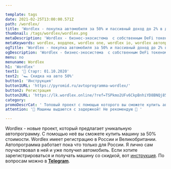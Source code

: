 ```yaml
---

template: tags
date: 2021-02-25T13:00:00.571Z
path: /wordlex/
title: 'Wordlex - покупка автомобиля за 50% и пассивный доход до 2% в день'
thumbnail: /tags/wordlex/wordlex.png
metaDescription: 'Wordlex - бизнес-экосистема  с собственным DeFi токеном. С помощью Wordlex вы сможете купить машину за 50% стоимости или сделать вклад до 2% в день'  
metaKeywords: wordlex, вордлек, wordlex one, wordlex io, wordlex автопрограмма, wordlex автомобиль, wordlex стейкинг
ogTitle: 'Wordlex - покупка автомобиля за 50% и пассивный доход до 2% в день'
ogDescription: 'Wordlex - бизнес-экосистема  с собственным DeFi токеном. С помощью Wordlex вы сможете купить машину за 50% стоимости или сделать вклад до 2% в день' 
menu: no
menuname: Wordlex
h1: 'Wordlex'
text1: '🏁 Старт: 01.10.2020'
text2: '🏎 Скидка на авто 50%'
button1: 'Инструкция'
button1URL: 'https://pyromid.ru/avtoprogramma-wordlex/'
button2: Регистрация
button2URL: 'https://lk.wordlex.online/?ref=TSPkmo2UFv6CkpBnhiYD8BNQj85i3GG9Pe'
category: 
promoDescrCat: ' Топовый проект с помощью которого вы сможете купить автомобиль за 50% стоимости у официального дилера по России'
attention: '🚫 Машины выдаются с задержкой! Не рекомендую 🚫 '

---
```

Wordlex - новые проект, который предлагает уникальную автопрограмму. С помощью неё вы сможете купить машину за 50% стоимости. Wordlex имеет регистрацию в России и Великобритании. Автопрограмма работает пока что только для России. Я лично сам поучаствовал в ней и уже получил автомобиль. Если хотите зарегистрироваться и получать машину со скидкой, вот [инструкция](https://pyromid.ru/avtoprogramma-wordlex/). По вопросам можно в  **[Telegram](https://t.me/girlwithbun)**.
